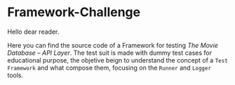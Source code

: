 # Framework-Challenge

Hello dear reader.

Here you can find the source code of a Framework for testing _The Movie Database – API Layer_.
The test suit is made with dummy test cases for educational purpose, the objetive beign
to understand the concept of a `Test Framework` and what compose them, focusing on the `Runner`
and `Logger` tools.


